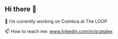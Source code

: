 ## Hi there 👋

🔭 I’m currently working on Coimbra at The LOOP

📫 How to reach me: www.linkedin.com/in/srzealex
      

<!--
**SrZeAlex/SrZeAlex** is a ✨ _special_ ✨ repository because its `README.md` (this file) appears on your GitHub profile.

Here are some ideas to get you started:

- 
- 🌱 I’m currently learning ...
- 👯 I’m looking to collaborate on ...
- 🤔 I’m looking for help with git/github
- 💬 Ask me about ...
- 📫 How to reach me: ...
- 😄 Pronouns: ...
- ⚡ Fun fact: ...
-->
